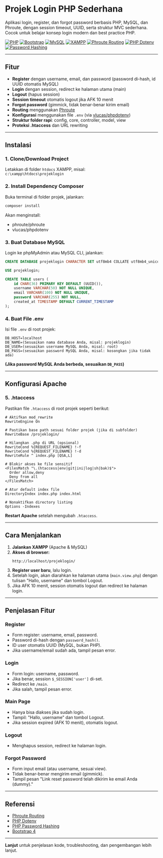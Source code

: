 # Projek Login PHP Sederhana

Aplikasi login, register, dan forgot password berbasis PHP, MySQL, dan Phroute, dengan session timeout, UUID, serta struktur MVC sederhana.  
Cocok untuk belajar konsep login modern dan best practice PHP.

[![PHP](https://img.shields.io/badge/PHP-8%2B-blue?logo=php)](https://www.php.net/releases/8.0/en.php)
[![Bootstrap](https://img.shields.io/badge/Bootstrap-4.5-blueviolet?logo=bootstrap)](https://getbootstrap.com/docs/4.5/getting-started/introduction/)
[![MySQL](https://img.shields.io/badge/MySQL-Database-orange?logo=mysql)](https://www.mysql.com/)
[![XAMPP](https://img.shields.io/badge/XAMPP-Server-orange?logo=apache)](https://www.apachefriends.org/)
[![Phroute Routing](https://img.shields.io/badge/Phroute-Routing-lightgrey?logo=github)](https://github.com/mrjgreen/phroute)
[![PHP Dotenv](https://img.shields.io/badge/PHP--Dotenv-Config-green?logo=github)](https://github.com/vlucas/phpdotenv)
[![Password Hashing](https://img.shields.io/badge/PHP-Password--Hashing-yellow?logo=php)](https://www.php.net/manual/en/function.password-hash.php)

---

## Fitur

- **Register** dengan username, email, dan password (password di-hash, id UUID otomatis MySQL)
- **Login** dengan session, redirect ke halaman utama (main)
- **Logout** (hapus session)
- **Session timeout** otomatis logout jika AFK 10 menit
- **Forgot password** (gimmick, tidak benar-benar kirim email)
- **Routing** menggunakan [Phroute](https://github.com/mrjgreen/phroute)
- **Konfigurasi** menggunakan file `.env` (via [vlucas/phpdotenv](https://github.com/vlucas/phpdotenv))
- **Struktur folder rapi**: config, core, controller, model, view
- **Proteksi .htaccess** dan URL rewriting

---


## Instalasi

### 1. **Clone/Download Project**

Letakkan di folder `htdocs` XAMPP, misal:  
`c:\xampp\htdocs\projeklogin`

### 2. **Install Dependency Composer**

Buka terminal di folder projek, jalankan:
```sh
composer install
```
Akan menginstall:
- phroute/phroute
- vlucas/phpdotenv

### 3. **Buat Database MySQL**

Login ke phpMyAdmin atau MySQL CLI, jalankan:

```sql
CREATE DATABASE projeklogin CHARACTER SET utf8mb4 COLLATE utf8mb4_unicode_ci;

USE projeklogin;

CREATE TABLE users (
    id CHAR(36) PRIMARY KEY DEFAULT (UUID()),
    username VARCHAR(50) NOT NULL UNIQUE,
    email VARCHAR(100) NOT NULL UNIQUE,
    password VARCHAR(255) NOT NULL,
    created_at TIMESTAMP DEFAULT CURRENT_TIMESTAMP
);
```

### 4. **Buat File .env**

Isi file `.env` di root projek:

```
DB_HOST=localhost
DB_NAME=(Sesuaikan nama database Anda, misal: projeklogin)
DB_USER=(sesuaikan username MySQL Anda, misal: root)
DB_PASS=(sesuaikan password MySQL Anda, misal: kosongkan jika tidak ada)
```

**(Jika password MySQL Anda berbeda, sesuaikan `DB_PASS`)**

---

## Konfigurasi Apache

### 5. **.htaccess**

Pastikan file `.htaccess` di root projek seperti berikut:

```
# Aktifkan mod_rewrite
RewriteEngine On

# Pastikan base path sesuai folder projek (jika di subfolder)
RewriteBase /projeklogin/

# Hilangkan .php di URL (opsional)
RewriteCond %{REQUEST_FILENAME} !-f
RewriteCond %{REQUEST_FILENAME} !-d
RewriteRule ^ index.php [QSA,L]

# Blokir akses ke file sensitif
<FilesMatch "\.(htaccess|env|git|ini|log|sh|bak)$">
  Order allow,deny
  Deny from all
</FilesMatch>

# Atur default index file
DirectoryIndex index.php index.html

# Nonaktifkan directory listing
Options -Indexes
```

**Restart Apache** setelah mengubah `.htaccess`.

---

## Cara Menjalankan

1. **Jalankan XAMPP** (Apache & MySQL)
2. **Akses di browser:**  
   ```
   http://localhost/projeklogin/
   ```
3. **Register user baru**, lalu login.
4. Setelah login, akan diarahkan ke halaman utama (`main.view.php`) dengan tulisan "Hallo, username" dan tombol Logout.
5. Jika AFK 10 menit, session otomatis logout dan redirect ke halaman login.

---

## Penjelasan Fitur

### Register

- Form register: username, email, password.
- Password di-hash dengan `password_hash()`.
- ID user otomatis UUID (MySQL, bukan PHP).
- Jika username/email sudah ada, tampil pesan error.

### Login

- Form login: username, password.
- Jika benar, session `$_SESSION['user']` di-set.
- Redirect ke `/main`.
- Jika salah, tampil pesan error.

### Main Page

- Hanya bisa diakses jika sudah login.
- Tampil: "Hallo, username" dan tombol Logout.
- Jika session expired (AFK 10 menit), otomatis logout.

### Logout

- Menghapus session, redirect ke halaman login.

### Forgot Password

- Form input email (atau username, sesuai view).
- Tidak benar-benar mengirim email (gimmick).
- Tampil pesan "Link reset password telah dikirim ke email Anda (dummy)."

---

## Referensi

- [Phroute Routing](https://github.com/mrjgreen/phroute)
- [PHP Dotenv](https://github.com/vlucas/phpdotenv)
- [PHP Password Hashing](https://www.php.net/manual/en/function.password-hash.php)
- [Bootstrap 4](https://getbootstrap.com/docs/4.5/getting-started/introduction/)

---

**Lanjut** untuk penjelasan kode, troubleshooting, dan pengembangan lebih lanjut.